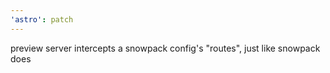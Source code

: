 ```yaml
---
'astro': patch
---
```


preview server intercepts a snowpack config's "routes", just like snowpack does
